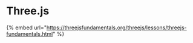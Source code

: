# Three.js

{% embed url="https://threejsfundamentals.org/threejs/lessons/threejs-fundamentals.html" %}



